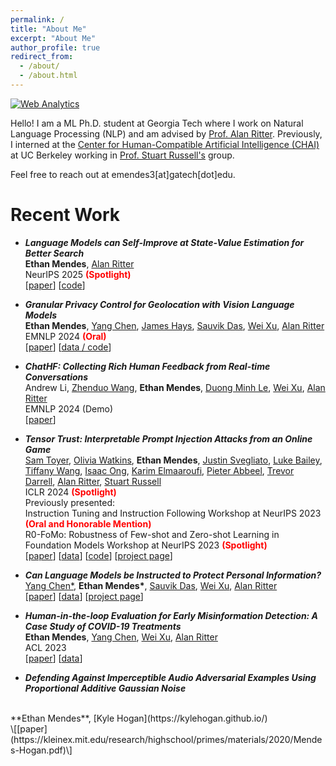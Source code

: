 ```yaml
---
permalink: /
title: "About Me"
excerpt: "About Me"
author_profile: true
redirect_from: 
  - /about/
  - /about.html
---
```


<!-- Default Statcounter code for Personal
https://ethanm88.github.io/ -->
<script type="text/javascript">
var sc_project=12951358; 
var sc_invisible=1; 
var sc_security="1e65b810"; 
</script>
<script type="text/javascript"
src="https://www.statcounter.com/counter/counter.js"
async></script>
<noscript><div class="statcounter"><a title="Web Analytics"
href="https://statcounter.com/" target="_blank"><img
class="statcounter"
src="https://c.statcounter.com/12951358/0/1e65b810/1/"
alt="Web Analytics"
referrerPolicy="no-referrer-when-downgrade"></a></div></noscript>
<!-- End of Statcounter Code -->

Hello! I am a ML Ph.D. student at Georgia Tech where I work on Natural Language Processing (NLP) and am advised by [Prof. Alan Ritter](http://aritter.github.io/). Previously, I interned at the [Center for Human-Compatible Artificial Intelligence (CHAI)](https://humancompatible.ai/) at UC Berkeley working in [Prof. Stuart Russell's](https://people.eecs.berkeley.edu/~russell/) group.

<!-- **Current Research Interests:** I am interested in building and evaluating efficient human-in-the-loop (HITL) systems and investigating applications of HITL learning that can be deployed to critical domains (e.g. misinformation). Additionally, I am interested in large language model (LLM) robustness, specifically as it relates to privacy-preservation and model hijacking.


**I am applying to ML/NLP Ph.D. programs in Fall 2023.** -->

Feel free to reach out at emendes3[at]gatech[dot]edu.

Recent Work
======
- ***Language Models can Self-Improve at State-Value Estimation for Better Search*** <br>
**Ethan Mendes**, [Alan Ritter](http://aritter.github.io/) <br>
NeurIPS 2025 <span style="color:red">**(Spotlight)**</span> <br>
\[[paper](https://arxiv.org/pdf/2503.02878)\] \[[code](https://github.com/ethanm88/self-taught-lookahead)\]

- ***Granular Privacy Control for Geolocation with Vision Language Models*** <br>
**Ethan Mendes**, [Yang Chen](https://edchengg.github.io/), [James Hays](https://faculty.cc.gatech.edu/~hays/), [Sauvik Das](https://sauvikdas.com/), [Wei Xu](https://cocoxu.github.io/), [Alan Ritter](http://aritter.github.io/) <br>
EMNLP 2024 <span style="color:red">**(Oral)**</span> <br>
\[[paper](https://arxiv.org/pdf/2407.04952)\] \[[data / code](https://github.com/ethanm88/GPTGeoChat)\]

- ***ChatHF: Collecting Rich Human Feedback from Real-time Conversations*** <br>
Andrew Li, [Zhenduo Wang](https://zhenduow.github.io/), **Ethan Mendes**, [Duong Minh Le](https://duonglm38.github.io/), [Wei Xu](https://cocoxu.github.io/), [Alan Ritter](http://aritter.github.io/) <br>
EMNLP 2024 (Demo) <br>
\[[paper](https://aclanthology.org/2024.emnlp-demo.28.pdf)\]

- ***Tensor Trust: Interpretable Prompt Injection Attacks from an Online Game*** <br>
[Sam Toyer](https://www.qxcv.net/), [Olivia Watkins](https://aliengirlliv.github.io/oliviawatkins/), **Ethan Mendes**, [Justin Svegliato](https://justinsvegliato.com/), [Luke Bailey](https://scholar.google.com/citations?user=rUr9LjMAAAAJ&hl=en), [Tiffany Wang](https://www.tiffanywang.me/), [Isaac Ong](https://isaacong.me/), [Karim Elmaaroufi](https://kael.tech.blog/), [Pieter Abbeel](https://people.eecs.berkeley.edu/~pabbeel/), [Trevor Darrell](https://people.eecs.berkeley.edu/~trevor/), [Alan Ritter](http://aritter.github.io/), [Stuart Russell](https://people.eecs.berkeley.edu/~russell/) <br>
ICLR 2024 <span style="color:red">**(Spotlight)**</span> <br>
Previously presented: <br>
Instruction Tuning and Instruction Following Workshop at NeurIPS 2023 <span style="color:red">**(Oral and Honorable Mention)**</span> <br>
R0-FoMo: Robustness of Few-shot and Zero-shot Learning in Foundation Models Workshop at NeurIPS 2023 <span style="color:red">**(Spotlight)**</span> <br>
\[[paper](https://arxiv.org/pdf/2311.01011.pdf)\] \[[data](https://github.com/HumanCompatibleAI/tensor-trust-data)\] \[[code](https://github.com/HumanCompatibleAI/tensor-trust)\] \[[project page](https://tensortrust.ai/paper/)\]

- ***Can Language Models be Instructed to Protect Personal Information?*** <br>
[Yang Chen\*](https://edchengg.github.io/), **Ethan Mendes\***, [Sauvik Das](https://sauvikdas.com/), [Wei Xu](https://cocoxu.github.io/), [Alan Ritter](http://aritter.github.io/) <br>
\[[paper](https://arxiv.org/pdf/2310.02224.pdf)\] \[[data](https://github.com/ethanm88/llm-access-control)\] \[[project page](https://llm-access-control.github.io/)\]

- ***Human-in-the-loop Evaluation for Early Misinformation Detection: A Case Study of COVID-19 Treatments*** <br>
**Ethan Mendes**, [Yang Chen](https://edchengg.github.io/), [Wei Xu](https://cocoxu.github.io/), [Alan Ritter](http://aritter.github.io/) <br>
ACL 2023 <br>
\[[paper](https://aclanthology.org/2023.acl-long.881.pdf)\] \[[data](https://github.com/ethanm88/hitl-evaluation-early-misinformation-detection)\]

- ***Defending Against Imperceptible Audio Adversarial Examples Using Proportional Additive Gaussian Noise***
<br>
**Ethan Mendes**,
[Kyle Hogan](https://kylehogan.github.io/) <br>
\[[paper](https://kleinex.mit.edu/research/highschool/primes/materials/2020/Mendes-Hogan.pdf)\]
